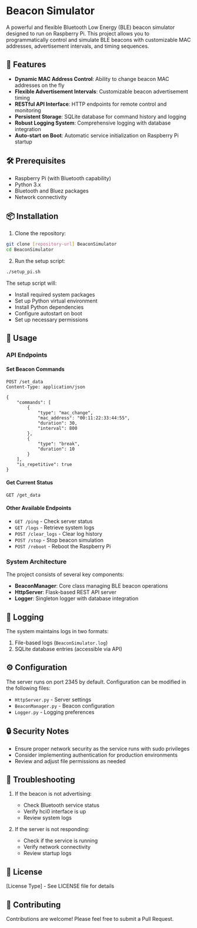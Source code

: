 # Beacon Simulator

A powerful and flexible Bluetooth Low Energy (BLE) beacon simulator designed to run on Raspberry Pi. This project allows you to programmatically control and simulate BLE beacons with customizable MAC addresses, advertisement intervals, and timing sequences.

## 🌟 Features

- **Dynamic MAC Address Control**: Ability to change beacon MAC addresses on the fly
- **Flexible Advertisement Intervals**: Customizable beacon advertisement timing
- **RESTful API Interface**: HTTP endpoints for remote control and monitoring
- **Persistent Storage**: SQLite database for command history and logging
- **Robust Logging System**: Comprehensive logging with database integration
- **Auto-start on Boot**: Automatic service initialization on Raspberry Pi startup

## 🛠️ Prerequisites

- Raspberry Pi (with Bluetooth capability)
- Python 3.x
- Bluetooth and Bluez packages
- Network connectivity

## 📦 Installation

1. Clone the repository:
```bash
git clone [repository-url] BeaconSimulator
cd BeaconSimulator
```

2. Run the setup script:
```bash
./setup_pi.sh
```
The setup script will:
- Install required system packages
- Set up Python virtual environment
- Install Python dependencies
- Configure autostart on boot
- Set up necessary permissions

## 🚀 Usage

### API Endpoints

#### Set Beacon Commands
```http
POST /set_data
Content-Type: application/json

{
    "commands": [
        {
            "type": "mac_change",
            "mac_address": "00:11:22:33:44:55",
            "duration": 30,
            "interval": 800
        },
        {
            "type": "break",
            "duration": 10
        }
    ],
    "is_repetitive": true
}
```

#### Get Current Status
```http
GET /get_data
```

#### Other Available Endpoints
- `GET /ping` - Check server status
- `GET /logs` - Retrieve system logs
- `POST /clear_logs` - Clear log history
- `POST /stop` - Stop beacon simulation
- `POST /reboot` - Reboot the Raspberry Pi

### System Architecture

The project consists of several key components:

- **BeaconManager**: Core class managing BLE beacon operations
- **HttpServer**: Flask-based REST API server
- **Logger**: Singleton logger with database integration

## 📝 Logging

The system maintains logs in two formats:
1. File-based logs (`BeaconSimulator.log`)
2. SQLite database entries (accessible via API)

## ⚙️ Configuration

The server runs on port 2345 by default. Configuration can be modified in the following files:
- `HttpServer.py` - Server settings
- `BeaconManager.py` - Beacon configuration
- `Logger.py` - Logging preferences

## 🔒 Security Notes

- Ensure proper network security as the service runs with sudo privileges
- Consider implementing authentication for production environments
- Review and adjust file permissions as needed

## 🐛 Troubleshooting

1. If the beacon is not advertising:
   - Check Bluetooth service status
   - Verify hci0 interface is up
   - Review system logs

2. If the server is not responding:
   - Check if the service is running
   - Verify network connectivity
   - Review startup logs

## 📜 License

[License Type] - See LICENSE file for details

## 🤝 Contributing

Contributions are welcome! Please feel free to submit a Pull Request.
